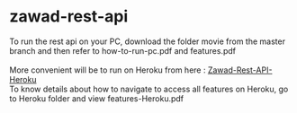 # zawad-rest-api

To run the rest api on your PC, download the folder movie from the master branch and then refer to how-to-run-pc.pdf and features.pdf
<br/>
<br/>More convenient will be to run on Heroku from here : [Zawad-Rest-API-Heroku](https://zawad-movie-api.herokuapp.com/ "Heroku-Zawad-API")
<br/> To know details about how to navigate to access all features on Heroku, go to Heroku folder and view features-Heroku.pdf
